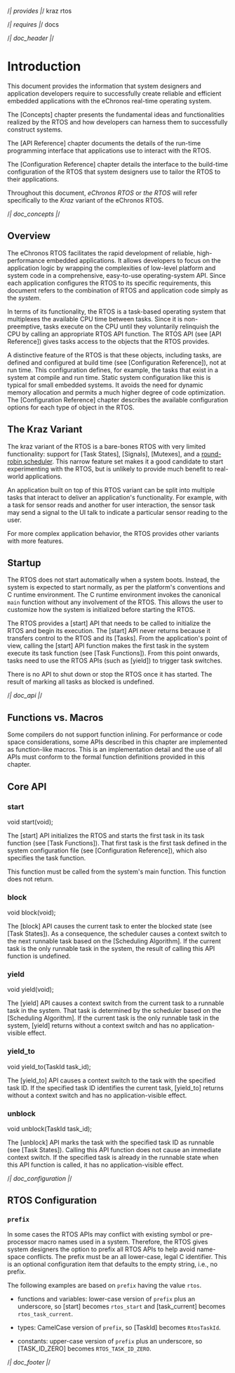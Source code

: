 /*| provides |*/
kraz
rtos

/*| requires |*/
docs

/*| doc_header |*/
<!-- %title eChronos RTOS Manual: Kraz Variant -->
<!-- %version 0.2 -->
<!-- %docid sCkAA6 -->


# Introduction

This document provides the information that system designers and application developers require to successfully create reliable and efficient embedded applications with the eChronos real-time operating system.

The [Concepts] chapter presents the fundamental ideas and functionalities realized by the RTOS and how developers can harness them to successfully construct systems.

The [API Reference] chapter documents the details of the run-time programming interface that applications use to interact with the RTOS.

The [Configuration Reference] chapter details the interface to the build-time configuration of the RTOS that system designers use to tailor the RTOS to their applications.

Throughout this document, *eChronos RTOS* or *the RTOS* will refer specifically to the *Kraz* variant of the eChronos RTOS.

/*| doc_concepts |*/
## Overview

The eChronos RTOS facilitates the rapid development of reliable, high-performance embedded applications.
It allows developers to focus on the application logic by wrapping the complexities of low-level platform and system code in a comprehensive, easy-to-use operating-system API.
Since each application configures the RTOS to its specific requirements, this document refers to the combination of RTOS and application code simply as the *system*.

In terms of its functionality, the RTOS is a task-based operating system that multiplexes the available CPU time between tasks.
Since it is non-preemptive, tasks execute on the CPU until they voluntarily relinquish the CPU by calling an appropriate RTOS API function.
The RTOS API (see [API Reference]) gives tasks access to the objects that the RTOS provides.

A distinctive feature of the RTOS is that these objects, including tasks, are defined and configured at build time (see [Configuration Reference]), not at run time.
This configuration defines, for example, the tasks that exist in a system at compile and run time.
Static system configuration like this is typical for small embedded systems.
It avoids the need for dynamic memory allocation and permits a much higher degree of code optimization.
The [Configuration Reference] chapter describes the available configuration options for each type of object in the RTOS.


## The Kraz Variant

The kraz variant of the RTOS is a bare-bones RTOS with very limited functionality: support for [Task States], [Signals], [Mutexes], and a [round-robin scheduler](#scheduling-algorithm).
This narrow feature set makes it a good candidate to start experimenting with the RTOS, but is unlikely to provide much benefit to real-world applications.

An application built on top of this RTOS variant can be split into multiple tasks that interact to deliver an application's functionality.
For example, with a task for sensor reads and another for user interaction, the sensor task may send a signal to the UI talk to indicate a particular sensor reading to the user.

For more complex application behavior, the RTOS provides other variants with more features.


## Startup

The RTOS does not start automatically when a system boots.
Instead, the system is expected to start normally, as per the platform's conventions and C runtime environment.
The C runtime environment invokes the canonical `main` function without any involvement of the RTOS.
This allows the user to customize how the system is initialized before starting the RTOS.

The RTOS provides a [<span class="api">start</span>] API that needs to be called to initialize the RTOS and begin its execution.
The [<span class="api">start</span>] API never returns because it transfers control to the RTOS and its [Tasks].
From the application's point of view, calling the [<span class="api">start</span>] API function makes the first task in the system execute its task function (see [Task Functions]).
From this point onwards, tasks need to use the RTOS APIs (such as [<span class="api">yield</span>]) to trigger task switches.

There is no API to shut down or stop the RTOS once it has started.
The result of marking all tasks as blocked is undefined.

/*| doc_api |*/
## Functions vs. Macros

Some compilers do not support function inlining.
For performance or code space considerations, some APIs described in this chapter are implemented as function-like macros.
This is an implementation detail and the use of all APIs must conform to the formal function definitions provided in this chapter.


## Core API

### <span class="api">start</span>

<div class="codebox">void start(void);</div>

The [<span class="api">start</span>] API initializes the RTOS and starts the first task in its task function (see [Task Functions]).
That first task is the first task defined in the system configuration file (see [Configuration Reference]), which also specifies the task function.

This function must be called from the system's main function.
This function does not return.

### <span class="api">block</span>

<div class="codebox">void block(void);</div>

The [<span class="api">block</span>] API causes the current task to enter the blocked state (see [Task States]).
As a consequence, the scheduler causes a context switch to the next runnable task based on the [Scheduling Algorithm].
If the current task is the only runnable task in the system, the result of calling this API function is undefined.

### <span class="api">yield</span>

<div class="codebox">void yield(void);</div>

The [<span class="api">yield</span>] API causes a context switch from the current task to a runnable task in the system.
That task is determined by the scheduler based on the [Scheduling Algorithm].
If the current task is the only runnable task in the system, [<span class="api">yield</span>] returns without a context switch and has no application-visible effect.

### <span class="api">yield_to</span>

<div class="codebox">void yield_to(TaskId task_id);</div>

The [<span class="api">yield_to</span>] API causes a context switch to the task with the specified task ID.
If the specified task ID identifies the current task, [<span class="api">yield_to</span>] returns without a context switch and has no application-visible effect.

### <span class="api">unblock</span>

<div class="codebox">void unblock(TaskId task_id);</div>

The [<span class="api">unblock</span>] API marks the task with the specified task ID as runnable (see [Task States]).
Calling this API function does not cause an immediate context switch.
If the specified task is already in the runnable state when this API function is called, it has no application-visible effect.


/*| doc_configuration |*/
## RTOS Configuration

### `prefix`

In some cases the RTOS APIs may conflict with existing symbol or pre-processor macro names used in a system.
Therefore, the RTOS gives system designers the option to prefix all RTOS APIs to help avoid name-space conflicts.
The prefix must be an all lower-case, legal C identifier.
This is an optional configuration item that defaults to the empty string, i.e., no prefix.

The following examples are based on `prefix` having the value `rtos`.

* functions and variables: lower-case version of `prefix` plus an underscore, so [<span class="api">start</span>] becomes `rtos_start` and [<span class="api">task_current</span>] becomes `rtos_task_current`.

* types: CamelCase version of `prefix`, so [<span class="api">TaskId</span>] becomes `RtosTaskId`.

* constants: upper-case version of `prefix` plus an underscore, so [<span class="api">TASK_ID_ZERO</span>] becomes `RTOS_TASK_ID_ZERO`.

/*| doc_footer |*/
